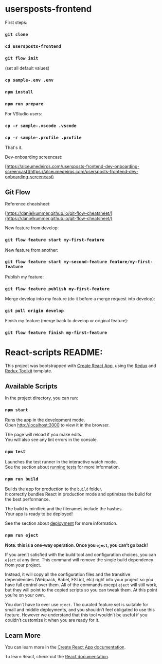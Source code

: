 # usersposts-frontend

First steps:

### `git clone`

### `cd usersposts-frontend`

### `git flow init`

(set all default values)

### `cp sample-.env .env`

### `npm install`

### `npm run prepare`

For VStudio users:

### `cp -r sample-.vscode .vscode`

### `cp -r sample-.profile .profile`

That's it.

Dev-onboarding screencast:

[https://alceumedeiros.com/usersposts-frontend-dev-onboarding-screencast](https://alceumedeiros.com/usersposts-frontend-dev-onboarding-screencast)

## Git Flow

Reference cheatsheet:

[https://danielkummer.github.io/git-flow-cheatsheet/](https://danielkummer.github.io/git-flow-cheatsheet/)

New feature from develop:

### `git flow feature start my-first-feature`

New feature from another:

### `git flow feature start my-second-feature feature/my-first-feature`

Publish my feature:

### `git flow feature publish my-first-feature`

Merge develop into my feature (do it before a merge request into develop):

### `git pull origin develop`

Finish my feature (merge back to develop or original feature):

### `git flow feature finish my-first-feature`

# React-scripts README:

This project was bootstrapped with [Create React App](https://github.com/facebook/create-react-app), using the [Redux](https://redux.js.org/) and [Redux Toolkit](https://redux-toolkit.js.org/) template.

## Available Scripts

In the project directory, you can run:

### `npm start`

Runs the app in the development mode.<br />
Open [http://localhost:3000](http://localhost:3000) to view it in the browser.

The page will reload if you make edits.<br />
You will also see any lint errors in the console.

### `npm test`

Launches the test runner in the interactive watch mode.<br />
See the section about [running tests](https://facebook.github.io/create-react-app/docs/running-tests) for more information.

### `npm run build`

Builds the app for production to the `build` folder.<br />
It correctly bundles React in production mode and optimizes the build for the best performance.

The build is minified and the filenames include the hashes.<br />
Your app is ready to be deployed!

See the section about [deployment](https://facebook.github.io/create-react-app/docs/deployment) for more information.

### `npm run eject`

**Note: this is a one-way operation. Once you `eject`, you can’t go back!**

If you aren’t satisfied with the build tool and configuration choices, you can `eject` at any time. This command will remove the single build dependency from your project.

Instead, it will copy all the configuration files and the transitive dependencies (Webpack, Babel, ESLint, etc) right into your project so you have full control over them. All of the commands except `eject` will still work, but they will point to the copied scripts so you can tweak them. At this point you’re on your own.

You don’t have to ever use `eject`. The curated feature set is suitable for small and middle deployments, and you shouldn’t feel obligated to use this feature. However we understand that this tool wouldn’t be useful if you couldn’t customize it when you are ready for it.

## Learn More

You can learn more in the [Create React App documentation](https://facebook.github.io/create-react-app/docs/getting-started).

To learn React, check out the [React documentation](https://reactjs.org/).

